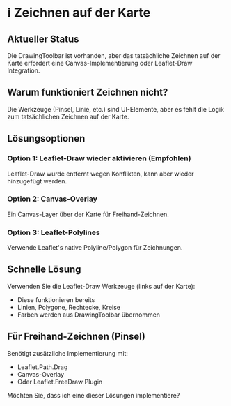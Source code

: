 # ℹ️ Zeichnen auf der Karte

## Aktueller Status

Die DrawingToolbar ist vorhanden, aber das tatsächliche Zeichnen auf der Karte erfordert eine Canvas-Implementierung oder Leaflet-Draw Integration.

## Warum funktioniert Zeichnen nicht?

Die Werkzeuge (Pinsel, Linie, etc.) sind UI-Elemente, aber es fehlt die Logik zum tatsächlichen Zeichnen auf der Karte.

## Lösungsoptionen

### Option 1: Leaflet-Draw wieder aktivieren (Empfohlen)
Leaflet-Draw wurde entfernt wegen Konflikten, kann aber wieder hinzugefügt werden.

### Option 2: Canvas-Overlay
Ein Canvas-Layer über der Karte für Freihand-Zeichnen.

### Option 3: Leaflet-Polylines
Verwende Leaflet's native Polyline/Polygon für Zeichnungen.

## Schnelle Lösung

Verwenden Sie die Leaflet-Draw Werkzeuge (links auf der Karte):
- Diese funktionieren bereits
- Linien, Polygone, Rechtecke, Kreise
- Farben werden aus DrawingToolbar übernommen

## Für Freihand-Zeichnen (Pinsel)

Benötigt zusätzliche Implementierung mit:
- Leaflet.Path.Drag
- Canvas-Overlay
- Oder Leaflet.FreeDraw Plugin

Möchten Sie, dass ich eine dieser Lösungen implementiere?
